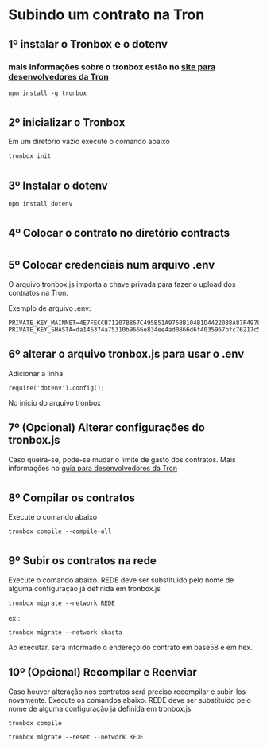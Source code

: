 # Subindo um contrato na Tron

## 1º instalar o Tronbox e o dotenv

### mais informações sobre o tronbox estão no [site para desenvolvedores da Tron](https://developers.tron.network/docs/tron-box-user-guide)

```
npm install -g tronbox
```

#

## 2º inicializar o Tronbox

Em um diretório vazio execute o comando abaixo

```
tronbox init
```

#

## 3º Instalar o dotenv

```
npm install dotenv
```

#

## 4º Colocar o contrato no diretório contracts

#

## 5º Colocar credenciais num arquivo .env

O arquivo tronbox.js importa a chave privada para fazer o upload dos contratos na Tron.

Exemplo de arquivo .env:

```
PRIVATE_KEY_MAINNET=4E7FECCB71207B867C495B51A9758B104B1D4422088A87F4978BE64636656243
PRIVATE_KEY_SHASTA=da146374a75310b9666e834ee4ad0866d6f4035967bfc76217c5a495fff9f0d0
```

## 6º alterar o arquivo tronbox.js para usar o .env

Adicionar a linha

```
require('dotenv').config();
```

No inicio do arquivo tronbox

## 7º (Opcional) Alterar configurações do tronbox.js

Caso queira-se, pode-se mudar o limite de gasto dos contratos. Mais informações no [guia para desenvolvedores da Tron](https://developers.tron.network/docs/tron-box-contract-deployment)

#

## 8º Compilar os contratos

Execute o comando abaixo

```
tronbox compile --compile-all
```

#

## 9º Subir os contratos na rede

Execute o comando abaixo. REDE deve ser substituido pelo nome de alguma configuração já definida em tronbox.js

```
tronbox migrate --network REDE
```

ex.:

```
tronbox migrate --network shasta
```

Ao executar, será informado o endereço do contrato em base58 e em hex.

## 10º (Opcional) Recompilar e Reenviar

Caso houver alteração nos contratos será preciso recompilar e subir-los novamente. Execute os comandos abaixo. REDE deve ser substituido pelo nome de alguma configuração já definida em tronbox.js

```
tronbox compile

tronbox migrate --reset --network REDE
```
